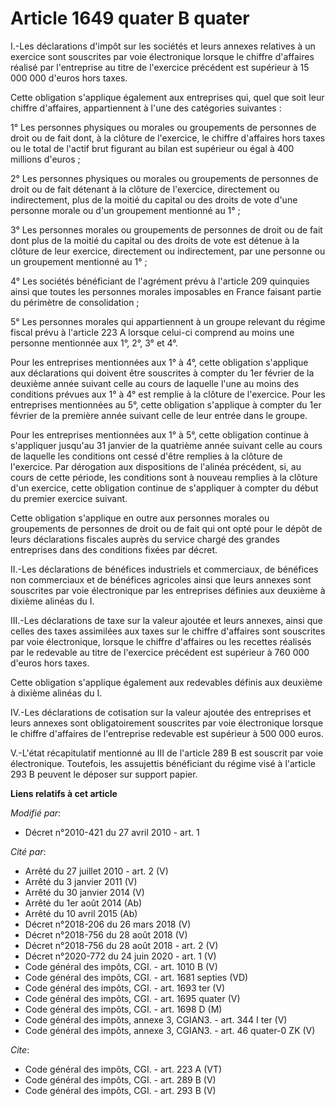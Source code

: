 # Article 1649 quater B quater

I.-Les déclarations d'impôt sur les sociétés et leurs annexes relatives à un exercice sont souscrites par voie électronique
lorsque le chiffre d'affaires réalisé par l'entreprise au titre de l'exercice précédent est supérieur à 15 000 000 d'euros
hors taxes. 

Cette obligation s'applique également aux entreprises qui, quel que soit leur chiffre d'affaires, appartiennent à l'une des
catégories suivantes : 

1° Les personnes physiques ou morales ou groupements de personnes de droit ou de fait dont, à la clôture de l'exercice, le
chiffre d'affaires hors taxes ou le total de l'actif brut figurant au bilan est supérieur ou égal à 400 millions d'euros ; 

2° Les personnes physiques ou morales ou groupements de personnes de droit ou de fait détenant à la clôture de l'exercice,
directement ou indirectement, plus de la moitié du capital ou des droits de vote d'une personne morale ou d'un groupement
mentionné au 1° ; 

3° Les personnes morales ou groupements de personnes de droit ou de fait dont plus de la moitié du capital ou des droits de
vote est détenue à la clôture de leur exercice, directement ou indirectement, par une personne ou un groupement mentionné au
1° ; 

4° Les sociétés bénéficiant de l'agrément prévu à l'article 209 quinquies ainsi que toutes les personnes morales imposables
en France faisant partie du périmètre de consolidation ; 

5° Les personnes morales qui appartiennent à un groupe relevant du régime fiscal prévu à l'article 223 A lorsque celui-ci
comprend au moins une personne mentionnée aux 1°, 2°, 3° et 4°. 

Pour les entreprises mentionnées aux 1° à 4°, cette obligation s'applique aux déclarations qui doivent être souscrites à
compter du 1er février de la deuxième année suivant celle au cours de laquelle l'une au moins des conditions prévues aux 1° à
4° est remplie à la clôture de l'exercice. Pour les entreprises mentionnées au 5°, cette obligation s'applique à compter du
1er février de la première année suivant celle de leur entrée dans le groupe. 

Pour les entreprises mentionnées aux 1° à 5°, cette obligation continue à s'appliquer jusqu'au 31 janvier de la quatrième
année suivant celle au cours de laquelle les conditions ont cessé d'être remplies à la clôture de l'exercice. Par dérogation
aux dispositions de l'alinéa précédent, si, au cours de cette période, les conditions sont à nouveau remplies à la clôture
d'un exercice, cette obligation continue de s'appliquer à compter du début du premier exercice suivant. 

Cette obligation s'applique en outre aux personnes morales ou groupements de personnes de droit ou de fait qui ont opté pour
le dépôt de leurs déclarations fiscales auprès du service chargé des grandes entreprises dans des conditions fixées par
décret. 

II.-Les déclarations de bénéfices industriels et commerciaux, de bénéfices non commerciaux et de bénéfices agricoles ainsi
que leurs annexes sont souscrites par voie électronique par les entreprises définies aux deuxième à dixième alinéas du I. 

III.-Les déclarations de taxe sur la valeur ajoutée et leurs annexes, ainsi que celles des taxes assimilées aux taxes sur le
chiffre d'affaires sont souscrites par voie électronique, lorsque le chiffre d'affaires ou les recettes réalisés par le
redevable au titre de l'exercice précédent est supérieur à 760 000 d'euros hors taxes. 

Cette obligation s'applique également aux redevables définis aux deuxième à dixième alinéas du I. 

IV.-Les déclarations de cotisation sur la valeur ajoutée des entreprises et leurs annexes sont obligatoirement souscrites par
voie électronique lorsque le chiffre d'affaires de l'entreprise redevable est supérieur à 500 000 euros.

V.-L'état récapitulatif mentionné au III de l'article 289 B est souscrit par voie électronique. Toutefois, les assujettis
bénéficiant du régime visé à l'article 293 B peuvent le déposer sur support papier.

**Liens relatifs à cet article**

_Modifié par_:

  - Décret n°2010-421  du 27 avril 2010 - art. 1

_Cité par_:

  - Arrêté du 27 juillet 2010 - art. 2 (V)
  - Arrêté du 3 janvier 2011 (V)
  - Arrêté du 30 janvier 2014 (V)
  - Arrêté du 1er août 2014 (Ab)
  - Arrêté du 10 avril 2015 (Ab)
  - Décret n°2018-206 du 26 mars 2018 (V)
  - Décret n°2018-756 du 28 août 2018 (V)
  - Décret n°2018-756 du 28 août 2018 - art. 2 (V)
  - Décret n°2020-772 du 24 juin 2020 - art. 1 (V)
  - Code général des impôts, CGI. - art. 1010 B (V)
  - Code général des impôts, CGI. - art. 1681 septies (VD)
  - Code général des impôts, CGI. - art. 1693 ter (V)
  - Code général des impôts, CGI. - art. 1695 quater (V)
  - Code général des impôts, CGI. - art. 1698 D (M)
  - Code général des impôts, annexe 3, CGIAN3. - art. 344 I ter (V)
  - Code général des impôts, annexe 3, CGIAN3. - art. 46 quater-0 ZK (V)

_Cite_:

  - Code général des impôts, CGI. - art. 223 A (VT)
  - Code général des impôts, CGI. - art. 289 B (V)
  - Code général des impôts, CGI. - art. 293 B (V)
